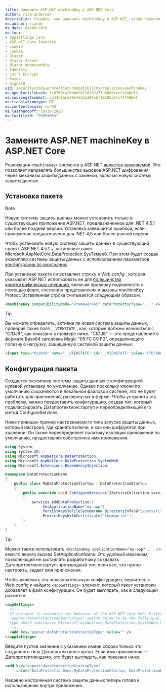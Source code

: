 ```yaml
---
title: Замените ASP.NET machineKey в ASP.NET Core
author: rick-anderson
description: Узнайте, как заменить machineKey в ASP.NET, чтобы позволить использовать новую и безопасную систему защиты данных.
ms.author: riande
ms.date: 04/06/2019
no-loc:
- appsettings.json
- ASP.NET Core Identity
- cookie
- Cookie
- Blazor
- Blazor Server
- Blazor WebAssembly
- Identity
- Let's Encrypt
- Razor
- SignalR
uid: security/data-protection/compatibility/replacing-machinekey
ms.openlocfilehash: 7c6766fa20b0df021013da77b5d88fecefd40c62
ms.sourcegitcommit: ca34c1ac578e7d3daa0febf1810ba5fc74f60bbf
ms.translationtype: MT
ms.contentlocale: ru-RU
ms.lasthandoff: 10/30/2020
ms.locfileid: "93053063"
---
```

# <a name="replace-the-aspnet-machinekey-in-aspnet-core"></a>Замените ASP.NET machineKey в ASP.NET Core

<a name="compatibility-replacing-machinekey"></a>

Реализация `<machineKey>` элемента в ASP.NET [является заменяемой](https://blogs.msdn.microsoft.com/webdev/2012/10/23/cryptographic-improvements-in-asp-net-4-5-pt-2/). Это позволяет направлять большинство вызовов ASP.NET шифрования через механизм защиты данных с заменой, включая новую систему защиты данных.

## <a name="package-installation"></a>Установка пакета

> [!NOTE]
> Новую систему защиты данных можно установить только в существующее приложение ASP.NET, предназначенное для .NET 4.5.1 или более поздней версии. Установка завершится ошибкой, если приложение предназначено для .NET 4,5 или более ранней версии.

Чтобы установить новую систему защиты данных в существующий проект ASP.NET 4.5.1 +, установите пакет Microsoft.AspNetCore.DataProtection.SysТемвеб. При этом будет создан экземпляр системы защиты данных с использованием параметров [конфигурации по умолчанию](xref:security/data-protection/configuration/default-settings) .

При установке пакета он вставляет строку в *Web.config* , которая указывает ASP.NET использовать ее для [большинства криптографических операций](https://blogs.msdn.microsoft.com/webdev/2012/10/23/cryptographic-improvements-in-asp-net-4-5-pt-2/), включая проверку подлинности с помощью форм, состояние представления и вызовы machineKey. Protect. Вставленная строка считывается следующим образом.

```xml
<machineKey compatibilityMode="Framework45" dataProtectorType="..." />
```

>[!TIP]
> Вы можете определить, активна ли новая система защиты данных, проверив такие поля `__VIEWSTATE` , как, которые должны начинаться с "CfDJ8", как показано в примере ниже. "CfDJ8" — это представление в формате Base64 заголовка Magic "09 F0 C9 F0", определяющего полезную нагрузку, защищенную системой защиты данных.

```html
<input type="hidden" name="__VIEWSTATE" id="__VIEWSTATE" value="CfDJ8AWPr2EQPTBGs3L2GCZOpk...">
```

## <a name="package-configuration"></a>Конфигурация пакета

Создается экземпляр системы защиты данных с конфигурацией нулевой установки по умолчанию. Однако поскольку ключи по умолчанию сохраняются в локальной файловой системе, это не будет работать для приложений, развернутых в ферме. Чтобы устранить эту проблему, можно предоставить конфигурацию, создав тип, который подклассировать Датапротектионстартуп и переопределяющий его метод ConfigureServices.

Ниже приведен пример настраиваемого типа запуска защиты данных, который настроил, где хранятся ключи, и как они шифруются при хранении. Он также переопределяет политику изоляции приложений по умолчанию, предоставляя собственное имя приложения.

```csharp
using System;
using System.IO;
using Microsoft.AspNetCore.DataProtection;
using Microsoft.AspNetCore.DataProtection.SystemWeb;
using Microsoft.Extensions.DependencyInjection;

namespace DataProtectionDemo
{
    public class MyDataProtectionStartup : DataProtectionStartup
    {
        public override void ConfigureServices(IServiceCollection services)
        {
            services.AddDataProtection()
                .SetApplicationName("my-app")
                .PersistKeysToFileSystem(new DirectoryInfo(@"\\server\share\myapp-keys\"))
                .ProtectKeysWithCertificate("thumbprint");
        }
    }
}
```

>[!TIP]
> Можно также использовать `<machineKey applicationName="my-app" ... />` вместо явного вызова SetApplicationName. Это удобный механизм, позволяющий не заставлять разработчику создавать Датапротектионстартуп-производный тип, если все, что нужно настроить, задает имя приложения.

Чтобы включить эту пользовательскую конфигурацию, вернитесь к Web.config и найдите `<appSettings>` элемент, который пакет установки добавляет в файл конфигурации. Он будет выглядеть, как в следующей разметке:

```xml
<appSettings>
  <!--
  If you want to customize the behavior of the ASP.NET Core Data Protection stack, set the
  "aspnet:dataProtectionStartupType" switch below to be the fully-qualified name of a
  type which subclasses Microsoft.AspNetCore.DataProtection.SystemWeb.DataProtectionStartup.
  -->
  <add key="aspnet:dataProtectionStartupType" value="" />
</appSettings>
```

Введите пустое значение с указанием имени сборки только что созданного типа Датапротектионстартуп. Если имя приложения — Датапротектиондемо, это будет выглядеть, как показано ниже.

```xml
<add key="aspnet:dataProtectionStartupType"
     value="DataProtectionDemo.MyDataProtectionStartup, DataProtectionDemo" />
```

Недавно настроенная система защиты данных теперь готова к использованию внутри приложения.
